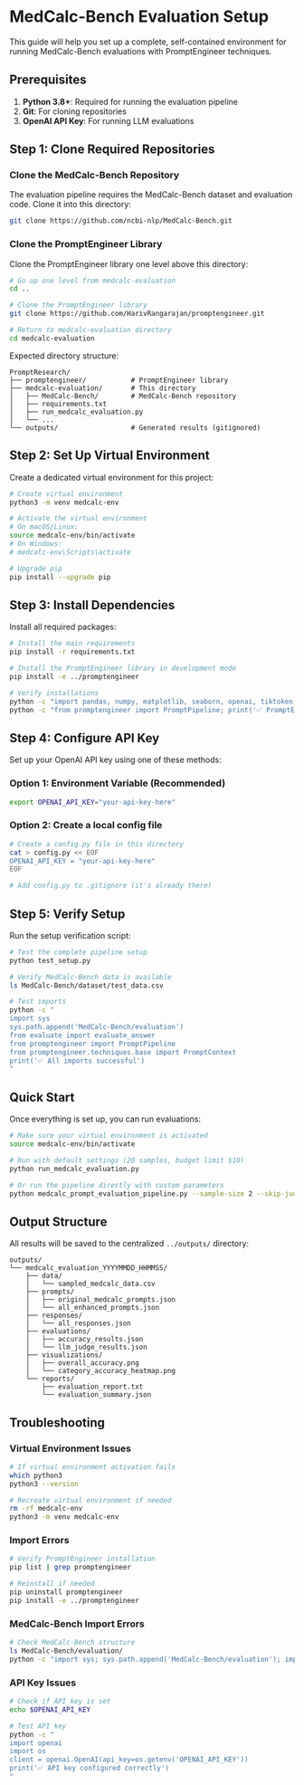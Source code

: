 # MedCalc-Bench Evaluation Setup

This guide will help you set up a complete, self-contained environment for running MedCalc-Bench evaluations with PromptEngineer techniques.

## Prerequisites

1. **Python 3.8+**: Required for running the evaluation pipeline
2. **Git**: For cloning repositories
3. **OpenAI API Key**: For running LLM evaluations

## Step 1: Clone Required Repositories

### Clone the MedCalc-Bench Repository

The evaluation pipeline requires the MedCalc-Bench dataset and evaluation code.
Clone it into this directory:

```bash
git clone https://github.com/ncbi-nlp/MedCalc-Bench.git
```

### Clone the PromptEngineer Library

Clone the PromptEngineer library one level above this directory:

```bash
# Go up one level from medcalc-evaluation
cd ..

# Clone the PromptEngineer library
git clone https://github.com/HarivRangarajan/promptengineer.git

# Return to medcalc-evaluation directory
cd medcalc-evaluation
```

Expected directory structure:
```
PromptResearch/
├── promptengineer/           # PromptEngineer library
├── medcalc-evaluation/       # This directory
│   ├── MedCalc-Bench/        # MedCalc-Bench repository
│   ├── requirements.txt
│   ├── run_medcalc_evaluation.py
│   └── ...
└── outputs/                  # Generated results (gitignored)
```

## Step 2: Set Up Virtual Environment

Create a dedicated virtual environment for this project:

```bash
# Create virtual environment
python3 -m venv medcalc-env

# Activate the virtual environment
# On macOS/Linux:
source medcalc-env/bin/activate
# On Windows:
# medcalc-env\Scripts\activate

# Upgrade pip
pip install --upgrade pip
```

## Step 3: Install Dependencies

Install all required packages:

```bash
# Install the main requirements
pip install -r requirements.txt

# Install the PromptEngineer library in development mode
pip install -e ../promptengineer

# Verify installations
python -c "import pandas, numpy, matplotlib, seaborn, openai, tiktoken; print('✅ Core dependencies installed')"
python -c "from promptengineer import PromptPipeline; print('✅ PromptEngineer library installed')"
```

## Step 4: Configure API Key

Set up your OpenAI API key using one of these methods:

### Option 1: Environment Variable (Recommended)
```bash
export OPENAI_API_KEY="your-api-key-here"
```

### Option 2: Create a local config file
```bash
# Create a config.py file in this directory
cat > config.py << EOF
OPENAI_API_KEY = "your-api-key-here"
EOF

# Add config.py to .gitignore (it's already there)
```

## Step 5: Verify Setup

Run the setup verification script:

```bash
# Test the complete pipeline setup
python test_setup.py

# Verify MedCalc-Bench data is available
ls MedCalc-Bench/dataset/test_data.csv

# Test imports
python -c "
import sys
sys.path.append('MedCalc-Bench/evaluation')
from evaluate import evaluate_answer
from promptengineer import PromptPipeline
from promptengineer.techniques.base import PromptContext
print('✅ All imports successful')
"
```

## Quick Start

Once everything is set up, you can run evaluations:

```bash
# Make sure your virtual environment is activated
source medcalc-env/bin/activate

# Run with default settings (20 samples, budget limit $10)
python run_medcalc_evaluation.py

# Or run the pipeline directly with custom parameters
python medcalc_prompt_evaluation_pipeline.py --sample-size 2 --skip-judge --budget-limit 5.0
```

## Output Structure

All results will be saved to the centralized `../outputs/` directory:

```
outputs/
└── medcalc_evaluation_YYYYMMDD_HHMMSS/
    ├── data/
    │   └── sampled_medcalc_data.csv
    ├── prompts/
    │   ├── original_medcalc_prompts.json
    │   └── all_enhanced_prompts.json
    ├── responses/
    │   └── all_responses.json
    ├── evaluations/
    │   ├── accuracy_results.json
    │   └── llm_judge_results.json
    ├── visualizations/
    │   ├── overall_accuracy.png
    │   └── category_accuracy_heatmap.png
    └── reports/
        ├── evaluation_report.txt
        └── evaluation_summary.json
```

## Troubleshooting

### Virtual Environment Issues
```bash
# If virtual environment activation fails
which python3
python3 --version

# Recreate virtual environment if needed
rm -rf medcalc-env
python3 -m venv medcalc-env
```

### Import Errors
```bash
# Verify PromptEngineer installation
pip list | grep promptengineer

# Reinstall if needed
pip uninstall promptengineer
pip install -e ../promptengineer
```

### MedCalc-Bench Import Errors
```bash
# Check MedCalc-Bench structure
ls MedCalc-Bench/evaluation/
python -c "import sys; sys.path.append('MedCalc-Bench/evaluation'); import evaluate"
```

### API Key Issues
```bash
# Check if API key is set
echo $OPENAI_API_KEY

# Test API key
python -c "
import openai
import os
client = openai.OpenAI(api_key=os.getenv('OPENAI_API_KEY'))
print('✅ API key configured correctly')
"
```